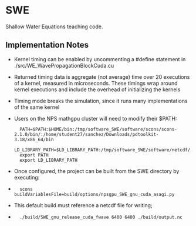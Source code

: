 SWE
===

Shallow Water Equations teaching code.

Implementation Notes
--------------------
* Kernel timing can be enabled by uncommenting a #define statement in ./src/WE_WavePropagationBlockCuda.cu

* Returned timing data is aggregate (not average) time over 20 executions of a kernel, measured in microseconds.  These timings wrap around kernel executions and include the overhead of initializing the kernels

* Timing mode breaks the simulation, since it runs many implementations of the same kernel

* Users on the NPS mathgpu cluster will need to modify their $PATH:

        PATH=$PATH:$HOME/bin:/tmp/software_SWE/software/scons/scons-2.1.0/bin/:/home/student27/sanchez/Downloads/pdtoolkit-3.18/x86_64/bin
        LD_LIBRARY_PATH=$LD_LIBRARY_PATH:/tmp/software_SWE/software/netcdf/lib/:/tmp/software_SWE/software/asagi/nompi/lib/
        export PATH
        export LD_LIBRARY_PATH

* Once configured, the project can be built from the SWE directory by executing:
* 
        scons buildVariablesFile=build/options/npsgpu_SWE_gnu_cuda_asagi.py

* This default build must reference a netcdf file for writing;
* 
        ./build/SWE_gnu_release_cuda_fwave 6400 6400 ./build/output.nc